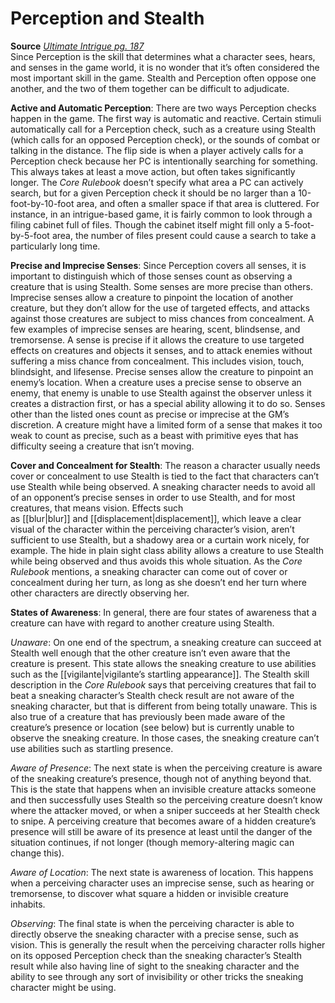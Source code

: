 # Perception and Stealth

**Source** [_Ultimate Intrigue pg. 187_](http://paizo.com/products/btpy9j6p?Pathfinder-Roleplaying-Game-Ultimate-Intrigue)  
Since Perception is the skill that determines what a character sees, hears, and senses in the game world, it is no wonder that it’s often considered the most important skill in the game. Stealth and Perception often oppose one another, and the two of them together can be difficult to adjudicate.  
  
**Active and Automatic Perception**: There are two ways Perception checks happen in the game. The first way is automatic and reactive. Certain stimuli automatically call for a Perception check, such as a creature using Stealth (which calls for an opposed Perception check), or the sounds of combat or talking in the distance. The flip side is when a player actively calls for a Perception check because her PC is intentionally searching for something. This always takes at least a move action, but often takes significantly longer. The _Core Rulebook_ doesn’t specify what area a PC can actively search, but for a given Perception check it should be no larger than a 10-foot-by-10-foot area, and often a smaller space if that area is cluttered. For instance, in an intrigue-based game, it is fairly common to look through a filing cabinet full of files. Though the cabinet itself might fill only a 5-foot-by-5-foot area, the number of files present could cause a search to take a particularly long time.  
  
**Precise and Imprecise Senses**: Since Perception covers all senses, it is important to distinguish which of those senses count as observing a creature that is using Stealth. Some senses are more precise than others. Imprecise senses allow a creature to pinpoint the location of another creature, but they don’t allow for the use of targeted effects, and attacks against those creatures are subject to miss chances from concealment. A few examples of imprecise senses are hearing, scent, blindsense, and tremorsense. A sense is precise if it allows the creature to use targeted effects on creatures and objects it senses, and to attack enemies without suffering a miss chance from concealment. This includes vision, touch, blindsight, and lifesense. Precise senses allow the creature to pinpoint an enemy’s location. When a creature uses a precise sense to observe an enemy, that enemy is unable to use Stealth against the observer unless it creates a distraction first, or has a special ability allowing it to do so. Senses other than the listed ones count as precise or imprecise at the GM’s discretion. A creature might have a limited form of a sense that makes it too weak to count as precise, such as a beast with primitive eyes that has difficulty seeing a creature that isn’t moving.  
  
**Cover and Concealment for Stealth**: The reason a character usually needs cover or concealment to use Stealth is tied to the fact that characters can’t use Stealth while being observed. A sneaking character needs to avoid all of an opponent’s precise senses in order to use Stealth, and for most creatures, that means vision. Effects such as [[blur|blur]] and [[displacement|displacement]], which leave a clear visual of the character within the perceiving character’s vision, aren’t sufficient to use Stealth, but a shadowy area or a curtain work nicely, for example. The hide in plain sight class ability allows a creature to use Stealth while being observed and thus avoids this whole situation. As the _Core Rulebook_ mentions, a sneaking character can come out of cover or concealment during her turn, as long as she doesn’t end her turn where other characters are directly observing her.  
  
**States of Awareness**: In general, there are four states of awareness that a creature can have with regard to another creature using Stealth.  
  
_Unaware_: On one end of the spectrum, a sneaking creature can succeed at Stealth well enough that the other creature isn’t even aware that the creature is present. This state allows the sneaking creature to use abilities such as the [[vigilante|vigilante’s startling appearance]]. The Stealth skill description in the _Core Rulebook_ says that perceiving creatures that fail to beat a sneaking character’s Stealth check result are not aware of the sneaking character, but that is different from being totally unaware. This is also true of a creature that has previously been made aware of the creature’s presence or location (see below) but is currently unable to observe the sneaking creature. In those cases, the sneaking creature can’t use abilities such as startling presence.  
  
_Aware of Presence_: The next state is when the perceiving creature is aware of the sneaking creature’s presence, though not of anything beyond that. This is the state that happens when an invisible creature attacks someone and then successfully uses Stealth so the perceiving creature doesn’t know where the attacker moved, or when a sniper succeeds at her Stealth check to snipe. A perceiving creature that becomes aware of a hidden creature’s presence will still be aware of its presence at least until the danger of the situation continues, if not longer (though memory-altering magic can change this).  
  
_Aware of Location_: The next state is awareness of location. This happens when a perceiving character uses an imprecise sense, such as hearing or tremorsense, to discover what square a hidden or invisible creature inhabits.  
  
_Observing_: The final state is when the perceiving character is able to directly observe the sneaking character with a precise sense, such as vision. This is generally the result when the perceiving character rolls higher on its opposed Perception check than the sneaking character’s Stealth result while also having line of sight to the sneaking character and the ability to see through any sort of invisibility or other tricks the sneaking character might be using.
